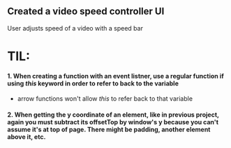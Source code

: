 ## Created a video speed controller UI

User adjusts speed of a video with a speed bar

# TIL:

#### 1. When creating a function with an event listner, use a regular function if using _this_ keyword in order to refer to back to the variable

- arrow functions won't allow _this_ to refer back to that variable

#### 2. When getting the y coordinate of an element, like in previous project, again you must subtract its offsetTop by window's y because you can't assume it's at top of page. There might be padding, another element above it, etc.
